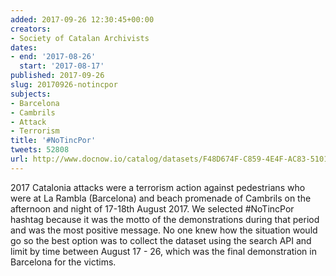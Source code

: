 ```yaml
---
added: 2017-09-26 12:30:45+00:00
creators:
- Society of Catalan Archivists
dates:
- end: '2017-08-26'
  start: '2017-08-17'
published: 2017-09-26
slug: 20170926-notincpor
subjects:
- Barcelona
- Cambrils
- Attack
- Terrorism
title: '#NoTincPor'
tweets: 52808
url: http://www.docnow.io/catalog/datasets/F48D674F-C859-4E4F-AC83-510181DA3545.csv.gz
---
```


2017 Catalonia attacks were a terrorism action against pedestrians who were at La Rambla (Barcelona) and beach promenade of Cambrils on the afternoon and night of 17-18th August 2017. We selected #NoTincPor hashtag because it was the motto of the demonstrations during that period and was the most positive message. No one knew how the situation would go so the best option was to collect the dataset using the search API and limit by time between August 17 - 26, which was the final demonstration in Barcelona for the victims.
